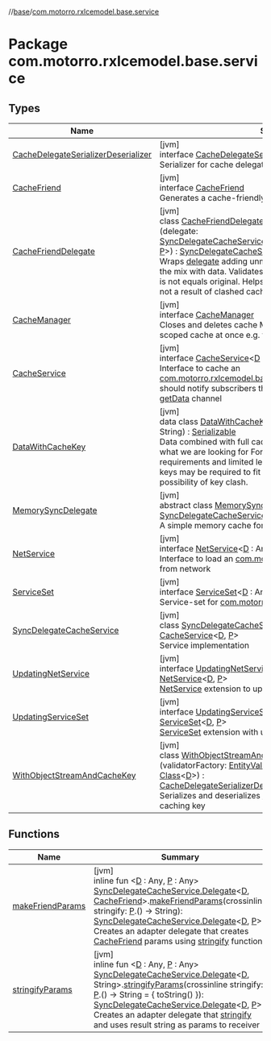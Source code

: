 //[base](../../index.md)/[com.motorro.rxlcemodel.base.service](index.md)

# Package com.motorro.rxlcemodel.base.service

## Types

| Name | Summary |
|---|---|
| [CacheDelegateSerializerDeserializer](-cache-delegate-serializer-deserializer/index.md) | [jvm]<br>interface [CacheDelegateSerializerDeserializer](-cache-delegate-serializer-deserializer/index.md)&lt;[D](-cache-delegate-serializer-deserializer/index.md) : Any&gt;<br>Serializer for cache delegates |
| [CacheFriend](-cache-friend/index.md) | [jvm]<br>interface [CacheFriend](-cache-friend/index.md)<br>Generates a cache-friendly key value for parameters |
| [CacheFriendDelegate](-cache-friend-delegate/index.md) | [jvm]<br>class [CacheFriendDelegate](-cache-friend-delegate/index.md)&lt;[D](-cache-friend-delegate/index.md) : Any, [P](-cache-friend-delegate/index.md) : [CacheFriend](-cache-friend/index.md)&gt;(delegate: [SyncDelegateCacheService.Delegate](-sync-delegate-cache-service/-delegate/index.md)&lt;[DataWithCacheKey](-data-with-cache-key/index.md)&lt;[D](-cache-friend-delegate/index.md)&gt;, [P](-cache-friend-delegate/index.md)&gt;) : [SyncDelegateCacheService.Delegate](-sync-delegate-cache-service/-delegate/index.md)&lt;[D](-cache-friend-delegate/index.md), [P](-cache-friend-delegate/index.md)&gt; <br>Wraps [delegate](../../../base/com.motorro.rxlcemodel.base.service/-cache-friend-delegate/delegate.md) adding unmodified [CacheFriend.cacheKey](-cache-friend/cache-key.md) to the mix with data. Validates that key on [get](-cache-friend-delegate/get.md) and returns null if it is not equals original. Helps to make sure the data returned is not a result of clashed cache key. |
| [CacheManager](-cache-manager/index.md) | [jvm]<br>interface [CacheManager](-cache-manager/index.md)<br>Closes and deletes cache May be used to close or delete all scoped cache at once e.g. for current user |
| [CacheService](-cache-service/index.md) | [jvm]<br>interface [CacheService](-cache-service/index.md)&lt;[D](-cache-service/index.md) : Any, in [P](-cache-service/index.md) : Any&gt;<br>Interface to cache an [com.motorro.rxlcemodel.base.entity.Entity](../com.motorro.rxlcemodel.base.entity/-entity/index.md) locally Cache should notify subscribers that data has been updated through [getData](-cache-service/get-data.md) channel |
| [DataWithCacheKey](-data-with-cache-key/index.md) | [jvm]<br>data class [DataWithCacheKey](-data-with-cache-key/index.md)&lt;[D](-data-with-cache-key/index.md) : Any&gt;(data: [D](-data-with-cache-key/index.md), cacheKey: String) : [Serializable](https://docs.oracle.com/javase/8/docs/api/java/io/Serializable.html)<br>Data combined with full cached key to validate we get exactly what we are looking for For example, DiskLruCache has strict requirements and limited length of a cache key and hashing of keys may be required to fit into requirements - thus there is a possibility of key clash. |
| [MemorySyncDelegate](-memory-sync-delegate/index.md) | [jvm]<br>abstract class [MemorySyncDelegate](-memory-sync-delegate/index.md)&lt;[D](-memory-sync-delegate/index.md) : Any, [P](-memory-sync-delegate/index.md) : Any&gt; : [SyncDelegateCacheService.Delegate](-sync-delegate-cache-service/-delegate/index.md)&lt;[D](-memory-sync-delegate/index.md), [P](-memory-sync-delegate/index.md)&gt; <br>A simple memory cache for [SyncDelegateCacheService](-sync-delegate-cache-service/index.md). |
| [NetService](-net-service/index.md) | [jvm]<br>interface [NetService](-net-service/index.md)&lt;[D](-net-service/index.md) : Any, in [P](-net-service/index.md) : Any&gt;<br>Interface to load an [com.motorro.rxlcemodel.base.entity.Entity](../com.motorro.rxlcemodel.base.entity/-entity/index.md) from network |
| [ServiceSet](-service-set/index.md) | [jvm]<br>interface [ServiceSet](-service-set/index.md)&lt;[D](-service-set/index.md) : Any, in [P](-service-set/index.md) : Any&gt;<br>Service-set for [com.motorro.rxlcemodel.base.LceModel](../com.motorro.rxlcemodel.base/-lce-model/index.md) |
| [SyncDelegateCacheService](-sync-delegate-cache-service/index.md) | [jvm]<br>class [SyncDelegateCacheService](-sync-delegate-cache-service/index.md)&lt;[D](-sync-delegate-cache-service/index.md) : Any, [P](-sync-delegate-cache-service/index.md) : Any&gt; : [CacheService](-cache-service/index.md)&lt;[D](-sync-delegate-cache-service/index.md), [P](-sync-delegate-cache-service/index.md)&gt; <br>Service implementation |
| [UpdatingNetService](-updating-net-service/index.md) | [jvm]<br>interface [UpdatingNetService](-updating-net-service/index.md)&lt;[D](-updating-net-service/index.md) : Any, in [U](-updating-net-service/index.md) : Any, in [P](-updating-net-service/index.md) : Any&gt; : [NetService](-net-service/index.md)&lt;[D](-updating-net-service/index.md), [P](-updating-net-service/index.md)&gt; <br>[NetService](-net-service/index.md) extension to update data on server |
| [UpdatingServiceSet](-updating-service-set/index.md) | [jvm]<br>interface [UpdatingServiceSet](-updating-service-set/index.md)&lt;[D](-updating-service-set/index.md) : Any, in [U](-updating-service-set/index.md) : Any, in [P](-updating-service-set/index.md) : Any&gt; : [ServiceSet](-service-set/index.md)&lt;[D](-updating-service-set/index.md), [P](-updating-service-set/index.md)&gt; <br>[ServiceSet](-service-set/index.md) extension with updating [net](-updating-service-set/net.md) |
| [WithObjectStreamAndCacheKey](-with-object-stream-and-cache-key/index.md) | [jvm]<br>class [WithObjectStreamAndCacheKey](-with-object-stream-and-cache-key/index.md)&lt;[D](-with-object-stream-and-cache-key/index.md) : [Serializable](https://docs.oracle.com/javase/8/docs/api/java/io/Serializable.html)&gt;(validatorFactory: [EntityValidatorFactory](../com.motorro.rxlcemodel.base.entity/-entity-validator-factory/index.md), dataClass: [Class](https://docs.oracle.com/javase/8/docs/api/java/lang/Class.html)&lt;[D](-with-object-stream-and-cache-key/index.md)&gt;) : [CacheDelegateSerializerDeserializer](-cache-delegate-serializer-deserializer/index.md)&lt;[DataWithCacheKey](-data-with-cache-key/index.md)&lt;[D](-with-object-stream-and-cache-key/index.md)&gt;&gt; <br>Serializes and deserializes [Serializable](https://docs.oracle.com/javase/8/docs/api/java/io/Serializable.html) objects along with their caching key |

## Functions

| Name | Summary |
|---|---|
| [makeFriendParams](make-friend-params.md) | [jvm]<br>inline fun &lt;[D](make-friend-params.md) : Any, [P](make-friend-params.md) : Any&gt; [SyncDelegateCacheService.Delegate](-sync-delegate-cache-service/-delegate/index.md)&lt;[D](make-friend-params.md), [CacheFriend](-cache-friend/index.md)&gt;.[makeFriendParams](make-friend-params.md)(crossinline stringify: [P](make-friend-params.md).() -&gt; String): [SyncDelegateCacheService.Delegate](-sync-delegate-cache-service/-delegate/index.md)&lt;[D](make-friend-params.md), [P](make-friend-params.md)&gt;<br>Creates an adapter delegate that creates [CacheFriend](-cache-friend/index.md) params using [stringify](make-friend-params.md) function |
| [stringifyParams](stringify-params.md) | [jvm]<br>inline fun &lt;[D](stringify-params.md) : Any, [P](stringify-params.md) : Any&gt; [SyncDelegateCacheService.Delegate](-sync-delegate-cache-service/-delegate/index.md)&lt;[D](stringify-params.md), String&gt;.[stringifyParams](stringify-params.md)(crossinline stringify: [P](stringify-params.md).() -&gt; String = { toString() }): [SyncDelegateCacheService.Delegate](-sync-delegate-cache-service/-delegate/index.md)&lt;[D](stringify-params.md), [P](stringify-params.md)&gt;<br>Creates an adapter delegate that [stringify](stringify-params.md) and uses result string as params to receiver |
